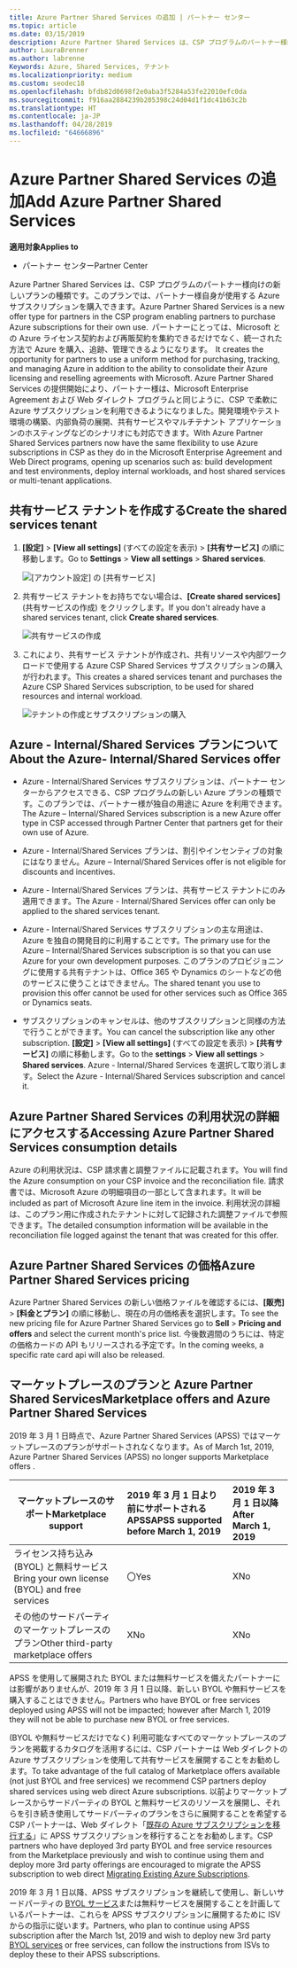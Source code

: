 ```yaml
---
title: Azure Partner Shared Services の追加 | パートナー センター
ms.topic: article
ms.date: 03/15/2019
description: Azure Partner Shared Services は、CSP プログラムのパートナー様向けの新しいプランの種類です。このプランでは、パートナー様自身が使用する Azure サブスクリプションを購入できます。
author: LauraBrenner
ms.author: labrenne
Keywords: Azure, Shared Services, テナント
ms.localizationpriority: medium
ms.custom: seodec18
ms.openlocfilehash: bfdb82d0698f2e0aba3f5284a53fe22010efc0da
ms.sourcegitcommit: f916aa2884239b205398c24d04d1f1dc41b63c2b
ms.translationtype: HT
ms.contentlocale: ja-JP
ms.lasthandoff: 04/28/2019
ms.locfileid: "64666896"
---
```

# <a name="add-azure-partner-shared-services"></a><span data-ttu-id="a4f4e-104">Azure Partner Shared Services の追加</span><span class="sxs-lookup"><span data-stu-id="a4f4e-104">Add Azure Partner Shared Services</span></span>

<span data-ttu-id="a4f4e-105">**適用対象**</span><span class="sxs-lookup"><span data-stu-id="a4f4e-105">**Applies to**</span></span>

-  <span data-ttu-id="a4f4e-106">パートナー センター</span><span class="sxs-lookup"><span data-stu-id="a4f4e-106">Partner Center</span></span>

<span data-ttu-id="a4f4e-107">Azure Partner Shared Services は、CSP プログラムのパートナー様向けの新しいプランの種類です。このプランでは、パートナー様自身が使用する Azure サブスクリプションを購入できます。</span><span class="sxs-lookup"><span data-stu-id="a4f4e-107">Azure Partner Shared Services is a new offer type for partners in the CSP program enabling partners to purchase Azure subscriptions for their own use.</span></span><span data-ttu-id="a4f4e-108">  パートナーにとっては、Microsoft との Azure ライセンス契約および再販契約を集約できるだけでなく、統一された方法で Azure を購入、追跡、管理できるようになります。</span><span class="sxs-lookup"><span data-stu-id="a4f4e-108">  It creates the opportunity for partners to use a uniform method for purchasing, tracking, and managing Azure in addition to the ability to consolidate their Azure licensing and reselling agreements with Microsoft.</span></span> <span data-ttu-id="a4f4e-109">Azure Partner Shared Services の提供開始により、パートナー様は、Microsoft Enterprise Agreement および Web ダイレクト プログラムと同じように、CSP で柔軟に Azure サブスクリプションを利用できるようになりました。開発環境やテスト環境の構築、内部負荷の展開、共有サービスやマルチテナント アプリケーションのホスティングなどのシナリオにも対応できます。</span><span class="sxs-lookup"><span data-stu-id="a4f4e-109">With Azure Partner Shared Services partners now have the same flexibility to use Azure subscriptions in CSP as they do in the Microsoft Enterprise Agreement and Web Direct programs, opening up scenarios such as:  build development and test environments, deploy internal workloads, and host shared services or multi-tenant applications.</span></span>  

## <a name="create-the-shared-services-tenant"></a><span data-ttu-id="a4f4e-110">共有サービス テナントを作成する</span><span class="sxs-lookup"><span data-stu-id="a4f4e-110">Create the shared services tenant</span></span>

1. <span data-ttu-id="a4f4e-111">**[設定]** > **[View all settings]** (すべての設定を表示) > **[共有サービス]** の順に移動します。</span><span class="sxs-lookup"><span data-stu-id="a4f4e-111">Go to **Settings** > **View all settings** > **Shared services**.</span></span>

    ![**[アカウント設定]** の **[共有サービス]**](images/sharedservices2.png)

2. <span data-ttu-id="a4f4e-113">共有サービス テナントをお持ちでない場合は、**[Create shared services]** (共有サービスの作成) をクリックします。</span><span class="sxs-lookup"><span data-stu-id="a4f4e-113">If you don't already have a shared services tenant, click **Create shared services**.</span></span>

    ![共有サービスの作成](images/sharedservices3.png)

3. <span data-ttu-id="a4f4e-115">これにより、共有サービス テナントが作成され、共有リソースや内部ワークロードで使用する Azure CSP Shared Services サブスクリプションの購入が行われます。</span><span class="sxs-lookup"><span data-stu-id="a4f4e-115">This creates a shared services tenant and purchases the Azure CSP Shared Services subscription, to be used for shared resources and internal workload.</span></span>

    ![テナントの作成とサブスクリプションの購入](images/sharedservices5.png)

## <a name="about-the-azure--internalshared-services-offer"></a><span data-ttu-id="a4f4e-117">Azure - Internal/Shared Services プランについて</span><span class="sxs-lookup"><span data-stu-id="a4f4e-117">About the Azure- Internal/Shared Services offer</span></span>

- <span data-ttu-id="a4f4e-118">Azure - Internal/Shared Services サブスクリプションは、パートナー センターからアクセスできる、CSP プログラムの新しい Azure プランの種類です。このプランでは、パートナー様が独自の用途に Azure を利用できます。</span><span class="sxs-lookup"><span data-stu-id="a4f4e-118">The Azure – Internal/Shared Services subscription is a new Azure offer type in CSP accessed through Partner Center that partners get for their own use of Azure.</span></span> 

- <span data-ttu-id="a4f4e-119">Azure - Internal/Shared Services プランは、割引やインセンティブの対象にはなりません。</span><span class="sxs-lookup"><span data-stu-id="a4f4e-119">Azure – Internal/Shared Services offer is not eligible for discounts and incentives.</span></span>

- <span data-ttu-id="a4f4e-120">Azure - Internal/Shared Services プランは、共有サービス テナントにのみ適用できます。</span><span class="sxs-lookup"><span data-stu-id="a4f4e-120">The Azure - Internal/Shared Services offer can only be applied to the shared services tenant.</span></span>

- <span data-ttu-id="a4f4e-121">Azure - Internal/Shared Services サブスクリプションの主な用途は、Azure を独自の開発目的に利用することです。</span><span class="sxs-lookup"><span data-stu-id="a4f4e-121">The primary use for the Azure – Internal/Shared Services subscription is so that you can use Azure for your own development purposes.</span></span> <span data-ttu-id="a4f4e-122">このプランのプロビジョニングに使用する共有テナントは、Office 365 や Dynamics のシートなどの他のサービスに使うことはできません。</span><span class="sxs-lookup"><span data-stu-id="a4f4e-122">The shared tenant you use to provision this offer cannot be used for other services such as Office 365 or Dynamics seats.</span></span> 

- <span data-ttu-id="a4f4e-123">サブスクリプションのキャンセルは、他のサブスクリプションと同様の方法で行うことができます。</span><span class="sxs-lookup"><span data-stu-id="a4f4e-123">You can cancel the subscription like any other subscription.</span></span> <span data-ttu-id="a4f4e-124">**[設定]** > **[View all settings]** (すべての設定を表示) > **[共有サービス]** の順に移動します。</span><span class="sxs-lookup"><span data-stu-id="a4f4e-124">Go to the **settings** > **View all settings** > **Shared services**.</span></span> <span data-ttu-id="a4f4e-125">Azure - Internal/Shared Services を選択して取り消します。</span><span class="sxs-lookup"><span data-stu-id="a4f4e-125">Select the Azure - Internal/Shared Services subscription and cancel it.</span></span>

## <a name="accessing-azure-partner-shared-services-consumption-details"></a><span data-ttu-id="a4f4e-126">Azure Partner Shared Services の利用状況の詳細にアクセスする</span><span class="sxs-lookup"><span data-stu-id="a4f4e-126">Accessing Azure Partner Shared Services consumption details</span></span>

<span data-ttu-id="a4f4e-127">Azure の利用状況は、CSP 請求書と調整ファイルに記載されます。</span><span class="sxs-lookup"><span data-stu-id="a4f4e-127">You will find the Azure consumption on your CSP invoice and the reconciliation file.</span></span> <span data-ttu-id="a4f4e-128">請求書では、Microsoft Azure の明細項目の一部として含まれます。</span><span class="sxs-lookup"><span data-stu-id="a4f4e-128">It will be included as part of Microsoft Azure line item in the invoice.</span></span> <span data-ttu-id="a4f4e-129">利用状況の詳細は、このプラン用に作成されたテナントに対して記録された調整ファイルで参照できます。</span><span class="sxs-lookup"><span data-stu-id="a4f4e-129">The detailed consumption information will be available in the reconciliation file logged against the tenant that was created for this offer.</span></span> 

## <a name="azure-partner-shared-services-pricing"></a><span data-ttu-id="a4f4e-130">Azure Partner Shared Services の価格</span><span class="sxs-lookup"><span data-stu-id="a4f4e-130">Azure Partner Shared Services pricing</span></span>

<span data-ttu-id="a4f4e-131">Azure Partner Shared Services の新しい価格ファイルを確認するには、**[販売]** > **[料金とプラン]** の順に移動し、現在の月の価格表を選択します。</span><span class="sxs-lookup"><span data-stu-id="a4f4e-131">To see the new pricing file for Azure Partner Shared Services go to **Sell** > **Pricing and offers** and select the current month's price list.</span></span> <span data-ttu-id="a4f4e-132">今後数週間のうちには、特定の価格カードの API もリリースされる予定です。</span><span class="sxs-lookup"><span data-stu-id="a4f4e-132">In the coming weeks, a specific rate card api will also be released.</span></span>

## <a name="marketplace-offers-and-azure-partner-shared-services"></a><span data-ttu-id="a4f4e-133">マーケットプレースのプランと Azure Partner Shared Services</span><span class="sxs-lookup"><span data-stu-id="a4f4e-133">Marketplace offers and Azure Partner Shared Services</span></span>

<span data-ttu-id="a4f4e-134">2019 年 3 月 1 日時点で、Azure Partner Shared Services (APSS) ではマーケットプレースのプランがサポートされなくなります。</span><span class="sxs-lookup"><span data-stu-id="a4f4e-134">As of March 1st, 2019, Azure Partner Shared Services (APSS) no longer supports Marketplace offers .</span></span>   

|<span data-ttu-id="a4f4e-135">**マーケットプレースのサポート**</span><span class="sxs-lookup"><span data-stu-id="a4f4e-135">**Marketplace support**</span></span>   |<span data-ttu-id="a4f4e-136">**2019 年 3 月 1 日より前にサポートされる APSS**</span><span class="sxs-lookup"><span data-stu-id="a4f4e-136">**APSS supported before March 1, 2019**</span></span>|<span data-ttu-id="a4f4e-137">**2019 年 3 月 1 日以降**</span><span class="sxs-lookup"><span data-stu-id="a4f4e-137">**After March 1, 2019**</span></span>|
|---------------------------|:----------------------------|:-------------------|
|<span data-ttu-id="a4f4e-138">ライセンス持ち込み (BYOL) と無料サービス</span><span class="sxs-lookup"><span data-stu-id="a4f4e-138">Bring your own license (BYOL) and free services</span></span>   | <span data-ttu-id="a4f4e-139">〇</span><span class="sxs-lookup"><span data-stu-id="a4f4e-139">Yes</span></span>   | <span data-ttu-id="a4f4e-140">X</span><span class="sxs-lookup"><span data-stu-id="a4f4e-140">No</span></span>|
|<span data-ttu-id="a4f4e-141">その他のサードパーティのマーケットプレースのプラン</span><span class="sxs-lookup"><span data-stu-id="a4f4e-141">Other third-party marketplace offers</span></span>   | <span data-ttu-id="a4f4e-142">X</span><span class="sxs-lookup"><span data-stu-id="a4f4e-142">No</span></span>   |<span data-ttu-id="a4f4e-143">X</span><span class="sxs-lookup"><span data-stu-id="a4f4e-143">No</span></span>|


<span data-ttu-id="a4f4e-144">APSS を使用して展開された BYOL または無料サービスを備えたパートナーには影響がありませんが、2019 年 3 月 1 日以降、新しい BYOL や無料サービスを購入することはできません。</span><span class="sxs-lookup"><span data-stu-id="a4f4e-144">Partners who have BYOL or free services deployed using APSS will not be impacted; however after  March 1, 2019 they will not be able to purchase new BYOL or free services.</span></span> 

<span data-ttu-id="a4f4e-145">(BYOL や無料サービスだけでなく) 利用可能なすべてのマーケットプレースのプランを掲載するカタログを活用するには、CSP パートナーは Web ダイレクトの Azure サブスクリプションを使用して共有サービスを展開することをお勧めします。</span><span class="sxs-lookup"><span data-stu-id="a4f4e-145">To take advantage of the full catalog of Marketplace offers available (not just BYOL and free services) we recommend CSP partners deploy shared services using web direct Azure subscriptions.</span></span>  <span data-ttu-id="a4f4e-146">以前よりマーケットプレースからサードパーティの BYOL と無料サービスのリソースを展開し、それらを引き続き使用してサードパーティのプランをさらに展開することを希望する CSP パートナーは、Web ダイレクト「[既存の Azure サブスクリプションを移行する](https://docs.microsoft.com/azure/cloud-solution-provider/migration/migration#migrating-existing-azure-subscriptions)」に APSS サブスクリプションを移行することをお勧めします。</span><span class="sxs-lookup"><span data-stu-id="a4f4e-146">CSP partners who have deployed 3rd party BYOL and free service resources from the Marketplace previously and wish to continue using them and deploy more 3rd party offerings are encouraged to migrate the APSS subscription to web direct [Migrating Existing Azure Subscriptions](https://docs.microsoft.com/azure/cloud-solution-provider/migration/migration#migrating-existing-azure-subscriptions).</span></span>

<span data-ttu-id="a4f4e-147">2019 年 3 月 1 日以降、APSS サブスクリプションを継続して使用し、新しいサードパーティの [BYOL サービス](https://azuremarketplace.microsoft.com/marketplace/apps?filters=byol)または無料サービスを展開することを計画しているパートナーは、これらを APSS サブスクリプションに展開するために ISV からの指示に従います。</span><span class="sxs-lookup"><span data-stu-id="a4f4e-147">Partners, who plan to continue using APSS subscription after the March 1st, 2019 and wish to deploy new 3rd party [BYOL services](https://azuremarketplace.microsoft.com/marketplace/apps?filters=byol) or free services, can follow the instructions from ISVs to deploy these to their APSS subscriptions.</span></span>

